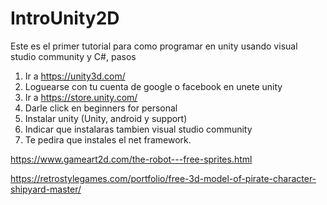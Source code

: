 # IntroUnity2D

Este es el primer tutorial para como programar en unity usando visual studio community y C#, pasos

1. Ir a https://unity3d.com/
2. Loguearse con tu cuenta de google o facebook en unete unity
3. Ir a https://store.unity.com/
4. Darle click en beginners for personal
5. Instalar unity (Unity, android y support)
6. Indicar que instalaras tambien visual studio community
7. Te pedira que instales el net framework.

https://www.gameart2d.com/the-robot---free-sprites.html

https://retrostylegames.com/portfolio/free-3d-model-of-pirate-character-shipyard-master/
